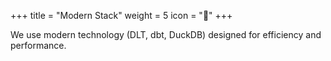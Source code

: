 +++
title = "Modern Stack"
weight = 5
icon = "🚀"
+++

We use modern technology (DLT, dbt, DuckDB) designed for efficiency and performance.
